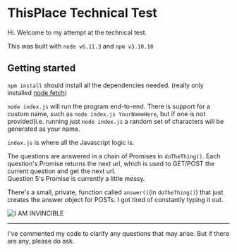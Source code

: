 # ThisPlace Technical Test

Hi. Welcome to my attempt at the technical test.

This was built with `node v6.11.3` and `npm v3.10.10`

## Getting started

`npm install` should install all the dependencies needed. (really only installed [node fetch](https://www.npmjs.com/package/node-fetch))

`node index.js` will run the program end-to-end. There is support for a custom name, such as `node index.js YourNameHere`, but if one is not provided(i.e. running just `node index.js` a random set of characters will be generated as your name.

`index.js` is where all the Javascript logic is.

The questions are answered in a chain of Promises in `doTheThing()`. Each question's Promise returns the next url, which is used to GET/POST the current question and get the next url.  
Question 5's Promise is currently a little messy.

There's a small, private, function called `answer()`(in `doTheThing()`) that just creates the answer object for POSTs. I got tired of constantly typing it out.

![I AM INVINCIBLE](http://i.giphy.com/LWVn0cCgpRt8Q.gif "I AM INVINCIBLE")

---

I've commented my code to clarify any questions that may arise. But if there are any, please do ask.
